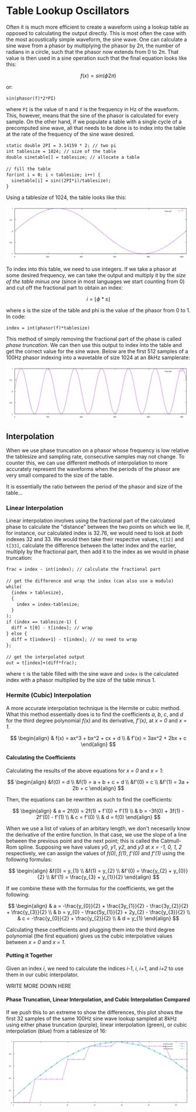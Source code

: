 # Table Lookup Oscillators

Often it is much more efficient to create a waveform using a lookup table as opposed to calculating the output directly. This is most often the case with the most acoustically simple waveform, the sine wave. One can calculate a sine wave from a phasor by multiplying the phasor by 2π, the number of radians in a circle, such that the phasor now extends from 0 to 2π. That value is then used in a sine operation such that the final equation looks like this:

$$
  f(x) = sin(\phi2\pi)
$$

or:

```
sin(phasor(f)*2*PI)
```

where `PI` is the value of π and `f` is the frequency in Hz of the waveform. This, however, means that the sine of the phasor is calculated for every sample. On the other hand, if we populate a table with a single cycle of a precomputed sine wave, all that needs to be done is to index into the table at the rate of the frequency of the sine wave desired.

```
static double 2PI = 3.14159 * 2; // two pi
int tablesize = 1024; // size of the table
double sinetable[] = tablesize; // allocate a table

// fill the table
for(int i = 0; i < tablesize; i++) {
  sinetable[i] = sin((2PI*i)/tablesize);
}
```

Using a tablesize of 1024, the table looks like this:

![Sine Table](images/sine_table.svg)

To index into this table, we need to use integers. If we take a phasor at some desired frequency, we can take the output and multiply it by the _size of the table minus one_ (since in most languages we start counting from 0) and cut off the fractional part to obtain an index:

$$
  i = \lfloor \phi * s \rfloor
$$

where _s_ is the size of the table and phi is the value of the phasor from 0 to 1. In code:

```
index = int(phasor(f)*tablesize)
```

This method of simply removing the fractional part of the phase is called _phase truncation_. We can then use this output to index into the table and get the correct value for the sine wave. Below are the first 512 samples of a 100Hz phasor indexing into a wavetable of size 1024 at an 8kHz samplerate:

![Sine at 100Hz](images/sine_100hz512samp.svg)


## Interpolation

When we use phase truncation on a phasor whose frequency is low relative the tablesize and sampling rate, consecutive samples may not change. To counter this, we can use different methods of interpolation to more accurately represent the waveforms when the periods of the phasor are very small compared to the size of the table.

It is essentially the ratio between the period of the phasor and size of the table...

### Linear Interpolation

Linear interpolation involves using the fractional part of the calculated phase to calculate the "distance" between the two points on which we lie. If, for instance, our calculated index is 32.76, we would need to look at _both_ indexes 32 and 33. We would then take their respective values, `t[32]` and `t[33]`, calculate the difference between the latter index and the earlier, multiply by the fractional part, then add it to the index as we would in phase truncation:

```
frac = index - int(index); // calculate the fractional part

// get the difference and wrap the index (can also use a modulo)
while(
  {index > tablesize},
  {
    index = index-tablesize;
  }
);
if (index == tablesize-1) {
  diff = t[0] - t[index]; // wrap
} else {
  diff = t[index+1] - t[index]; // no need to wrap
};

// get the interpolated output
out = t[index]+(diff*frac);
```

where `t` is the table filled with the sine wave and `index` is the calculated index with a phasor multiplied by the size of the table minus 1.


### Hermite (Cubic) Interpolation

A more accurate interpolation technique is the Hermite or cubic method. What this method essentially does is to find the coefficients _a_, _b_, _c_, and _d_ for the third degree polynomial _f(x)_ and its derivative, _f'(x)_, at _x = 0_ and _x = 1_.

$$
\begin{align}
& f(x) = ax^3 + bx^2 + cx + d
\\
& f'(x) = 3ax^2 + 2bx + c
\end{align}
$$

#### Calculating the Coefficients

Calculating the results of the above equations for _x = 0_ and _x = 1_:

$$
\begin{align}
  &f(0) = d
  \\
  &f(1) = a + b + c + d
  \\
  &f'(0) = c
  \\
  &f'(1) = 3a + 2b + c
\end{align}
$$

Then, the equations can be rewritten as such to find the coefficients:

$$
\begin{align}
  & a = 2f(0) = 2f(1) + f'(0) + f'(1)
  \\
  & b = -3f(0) + 3f(1) - 2f'(0) - f'(1)
  \\
  & c = f'(0)
  \\
  & d = f(0)
\end{align}
$$

When we use a list of values of an arbitary length, we don't necesarily know the derivative of the entire function. In that case, we use the slope of a line between the previous point and the next point; this is called the Catmull-Rom spline. Supposing we have values _y0_, _y1_, _y2_, and _y3_ at _x = -1, 0, 1, 2_ respectively, we can assign the values of _f(0)_, _f(1)_, _f'(0)_ and _f'(1)_ using the following formulas:

$$
\begin{align}
  &f(0) = y_{1}
  \\
  &f(1) = y_{2}
  \\
  &f'(0) = \frac{y_{2} + y_{0}}{2}
  \\
  &f'(1) = \frac{y_{3} + y_{1}}{2}
\end{align}
$$

If we combine these with the formulas for the coefficients, we get the following:

$$
\begin{align}
  & a = -\frac{y_{0}}{2} + \frac{3y_{1}}{2} - \frac{3y_{2}}{2} + \frac{y_{3}}{2}
  \\
  & b = y_{0} - \frac{5y_{1}}{2} + 2y_{2} - \frac{y_{3}}{2}
  \\
  & c = -\frac{y_{0}}{2} + \frac{y_{2}}{2}
  \\
  & d = y_{1}
\end{align}
$$

Calculating these coefficients and plugging them into the third degree polynomial (the first equation) gives us the cubic interpolative values between _x = 0_ and _x = 1_.

#### Putting it Together

Given an index _i_, we need to calculate the indices _i-1_, _i_, _i+1_, and _i+2_ to use them in our cubic interpolator.

WRITE MORE DOWN HERE


#### Phase Truncation, Linear Interpolation, and Cubic Interpolation Compared

If we push this to an extreme to show the differences, this plot shows the first 32 samples of the same 100Hz sine wave lookup sampled at 8kHz using either phase truncation (purple), linear interpolation (green), or cubic interpolation (blue) from a tablesize of 16:

![Linear and Truncation](images/lookup/interpComparison.svg)
